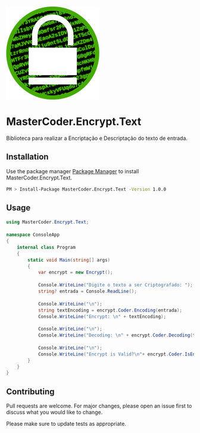 ![Logo](https://raw.githubusercontent.com/7porquinhos/MasterCoder.Encrypt.Text/main/MasterCoder/MasterCoder.Encrypt.Text/IconEncrypt.png)

# MasterCoder.Encrypt.Text
Biblioteca para realizar a Encriptação e Descriptação do texto de entrada.

## Installation

Use the package manager [Package Manager]() to install MasterCoder.Encrypt.Text.

```bash
PM > Install-Package MasterCoder.Encrypt.Text -Version 1.0.0
```

## Usage

```csharp
using MasterCoder.Encrypt.Text;

namespace ConsoleApp
{
    internal class Program
    {
        static void Main(string[] args)
        {
            var encrypt = new Encrypt();

			Console.WriteLine("Digite o texto a ser Criptografado: ");
			string? entrada = Console.ReadLine();
			
			Console.WriteLine("\n");
			string textEncoding = encrypt.Coder.Encoding(entrada);
			Console.WriteLine("Encrypt: \n" + textEncoding);
			
			Console.WriteLine("\n");
			Console.WriteLine("Decoding: \n" + encrypt.Coder.Decoding(textEncoding));
			
			Console.WriteLine("\n");
			Console.WriteLine("Encrypt is Valid?\n"+ encrypt.Coder.IsEncrypt(textEncoding));
        }
    }
}

```

## Contributing
Pull requests are welcome. For major changes, please open an issue first to discuss what you would like to change.

Please make sure to update tests as appropriate.